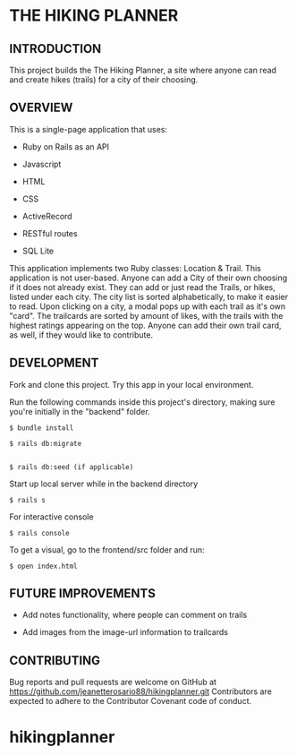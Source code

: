 # THE HIKING PLANNER


## INTRODUCTION

This project builds the The Hiking Planner, a site where anyone can read and create hikes (trails) for a city of their choosing.

## OVERVIEW

This is a single-page application that uses:

* Ruby on Rails as an API

* Javascript

* HTML

* CSS

* ActiveRecord

* RESTful routes

* SQL Lite

This application implements two Ruby classes: Location & Trail. This application is not user-based. Anyone can add a City of their own choosing if it does not already exist. They can add or just read the Trails, or hikes, listed under each city. The city list is sorted alphabetically, to make it easier to read. Upon clicking on a city, a modal pops up with each trail as it's own "card". The trailcards are sorted by amount of likes, with the trails with the highest ratings appearing on the top. Anyone can add their own trail card, as well, if they would like to contribute. 


## DEVELOPMENT

Fork and clone this project. Try this app in your local environment. 

Run the following commands inside this project's directory, making sure you're initially in the "backend" folder.

    $ bundle install

    $ rails db:migrate


    $ rails db:seed (if applicable)


Start up local server while in the backend directory

    $ rails s


For interactive console

    $ rails console


To get a visual, go to the frontend/src folder and run: 

    $ open index.html

    

## FUTURE IMPROVEMENTS

* Add notes functionality, where people can comment on trails

* Add images from the image-url information to trailcards


## CONTRIBUTING

Bug reports and pull requests are welcome on GitHub at https://github.com/jeanetterosario88/hikingplanner.git Contributors are expected to adhere to the Contributor Covenant code of conduct.


# hikingplanner
